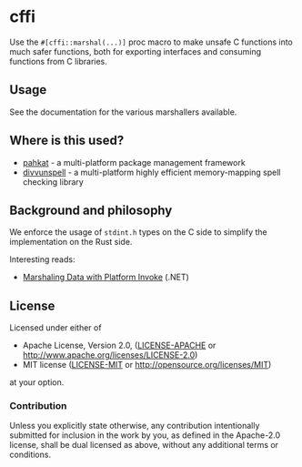 # cffi

Use the `#[cffi::marshal(...)]` proc macro to make unsafe C functions into much safer functions,
both for exporting interfaces and consuming functions from C libraries.

## Usage

See the documentation for the various marshallers available.

## Where is this used?

- [pahkat](https://github.com/divvun/pahkat) - a multi-platform package management framework
- [divvunspell](https://github.com/divvun/divvunspell) - a multi-platform highly efficient memory-mapping spell checking library

## Background and philosophy

We enforce the usage of `stdint.h` types on the C side to simplify the implementation on the Rust side.

Interesting reads:

- [Marshaling Data with Platform Invoke](https://docs.microsoft.com/en-us/dotnet/framework/interop/marshaling-data-with-platform-invoke) (.NET)

## License

Licensed under either of

 * Apache License, Version 2.0, ([LICENSE-APACHE](LICENSE-APACHE) or http://www.apache.org/licenses/LICENSE-2.0)
 * MIT license ([LICENSE-MIT](LICENSE-MIT) or http://opensource.org/licenses/MIT)

at your option.

### Contribution

Unless you explicitly state otherwise, any contribution intentionally
submitted for inclusion in the work by you, as defined in the Apache-2.0
license, shall be dual licensed as above, without any additional terms or
conditions.
